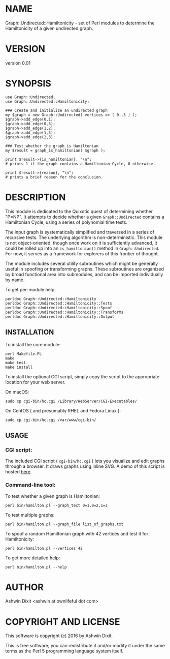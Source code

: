 # NAME

Graph::Undirected::Hamiltonicity - set of Perl modules to determine the Hamiltonicity of a given undirected graph.

# VERSION

version 0.01


# SYNOPSIS


    use Graph::Undirected;
    use Graph::Undirected::Hamiltonicity;

    ### Create and initialize an undirected graph
    my $graph = new Graph::Undirected( vertices => [ 0..3 ] );
    $graph->add_edge(0,1);
    $graph->add_edge(0,3);
    $graph->add_edge(1,2);
    $graph->add_edge(1,3);
    $graph->add_edge(2,3);

    ### Test whether the graph is Hamiltonian
    my $result = graph_is_hamiltonian( $graph );

    print $result->{is_hamiltonian}, "\n";
    # prints 1 if the graph contains a Hamiltonian Cycle, 0 otherwise.

    print $result->{reason}, "\n";
    # prints a brief reason for the conclusion.

# DESCRIPTION


This module is dedicated to the Quixotic quest of determining whether "P=NP".
It attempts to decide whether a given `Graph::Undirected` contains a Hamiltonian Cycle,
using a series of polynomial time tests.

The input graph is systematically simplified and traversed in a series of recursive tests.
The underlying algorithm is non-deterministic. This module is not object-oriented, though once work on it is sufficiently advanced, it could be rolled up into an `is_hamiltonian()` method in `Graph::Undirected`. For now, it serves as a framework for explorers of this frontier of thought.

The module includes several utility subroutines which might be generally useful in spoofing or transforming graphs. These subroutines are organized by broad functional area into submodules, and can be imported individually by name.

To get per-module help:


    perldoc Graph::Undirected::Hamiltonicity
    perldoc Graph::Undirected::Hamiltonicity::Tests
    perldoc Graph::Undirected::Hamiltonicity::Spoof
    perldoc Graph::Undirected::Hamiltonicity::Transforms
    perldoc Graph::Undirected::Hamiltonicity::Output

## INSTALLATION

To install the core module:


    perl Makefile.PL
    make
    make test
    make install




To install the optional CGI script, simply copy the script to the appropriate location for your web server.


On macOS:


    sudo cp cgi-bin/hc.cgi /Library/WebServer/CGI-Executables/

On CentOS ( and presumably RHEL and Fedora Linux ):

    sudo cp cgi-bin/hc.cgi /var/www/cgi-bin/


## USAGE

### CGI script:
The included CGI script ( `cgi-bin/hc.cgi` ) lets you visualize and edit graphs through a browser. It draws graphs using inline SVG.
A demo of this script is hosted [here](http://ownlifeful.com/hamilton.html "Hamiltonian Cycle Detector" ).


### Command-line tool:

To test whether a given graph is Hamiltonian:


    perl bin/hamilton.pl --graph_text 0=1,0=2,1=2


To test multiple graphs:


    perl bin/hamilton.pl --graph_file list_of_graphs.txt


To spoof a random Hamiltonian graph with 42 vertices and test it for Hamiltonicity:


    perl bin/hamilton.pl --vertices 42



To get more detailed help:


    perl bin/hamilton.pl --help




# AUTHOR


Ashwin Dixit &lt;ashwin at ownlifeful dot com&gt;


# COPYRIGHT AND LICENSE


This software is copyright (c) 2016 by Ashwin Dixit.

This is free software; you can redistribute it and/or modify it under the same terms as the Perl 5 programming language system itself.
